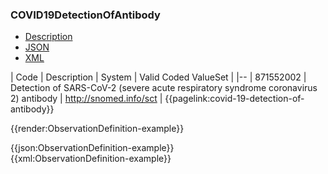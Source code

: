 ### COVID19DetectionOfAntibody

<div class="nhsd-!t-margin-bottom-6">
  <ul class="nav nav-tabs" role="tablist">
        <li role="presentation"  class="active">
            <a href="#Description" role="tab" data-toggle="tab">Description</a>
        </li>
        <li role="presentation">
            <a href="#JSON" role="tab" data-toggle="tab">JSON</a>
        </li>
         <li role="presentation">
            <a href="#XML" role="tab" data-toggle="tab">XML</a>
        </li>
  </ul>
  <div class="tab-content snippet">
    <div id="Tree" role="tabpanel" class="tab-pane active">


| Code | Description | System |  Valid Coded ValueSet |
|--
| 871552002 | Detection of SARS-CoV-2 (severe acute respiratory syndrome coronavirus 2) antibody | http://snomed.info/sct | {{pagelink:covid-19-detection-of-antibody}}

{{render:ObservationDefinition-example}}
    </div>
    <div id="JSON" role="tabpanel" class="tab-pane">
 {{json:ObservationDefinition-example}}
    </div>
    <div id="XML" role="tabpanel" class="tab-pane">
 {{xml:ObservationDefinition-example}}
    </div>
  </div>
</div>